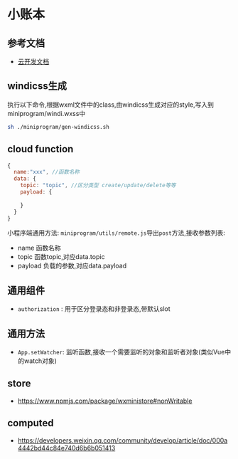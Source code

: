 # 小账本

## 参考文档
- [云开发文档](https://developers.weixin.qq.com/miniprogram/dev/wxcloud/basis/getting-started.html)

## windicss生成
执行以下命令,根据wxml文件中的class,由windicss生成对应的style,写入到miniprogram/windi.wxss中
```sh
sh ./miniprogram/gen-windicss.sh
```

## cloud function
```javascript
{
  name:"xxx", //函数名称
  data: {
    topic: "topic", //区分类型 create/update/delete等等
    payload: {
      
    }
  }
}
```

小程序端通用方法:
`miniprogram/utils/remote.js`导出`post`方法,接收参数列表:
- name 函数名称
- topic 函数topic,对应data.topic
- payload 负载的参数,对应data.payload

## 通用组件
- `authorization` : 用于区分登录态和非登录态,带默认slot

## 通用方法
- `App.setWatcher`: 监听函数,接收一个需要监听的对象和监听者对象(类似Vue中的watch对象)


## store
- https://www.npmjs.com/package/wxministore#nonWritable

## computed
- https://developers.weixin.qq.com/community/develop/article/doc/000a4442bd44c84e740d6b6b051413